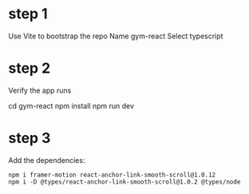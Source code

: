 # step 1
Use Vite to bootstrap the repo
Name gym-react
Select typescript

# step 2
Verify the app runs

cd gym-react
npm install
npm run dev

# step 3
Add the dependencies:
```
npm i framer-motion react-anchor-link-smooth-scroll@1.0.12
npm i -D @types/react-anchor-link-smooth-scroll@1.0.2 @types/node
```
